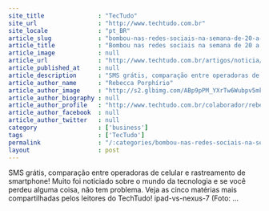 ```yaml
---
site_title               : "TecTudo"
site_url                 : "http://www.techtudo.com.br"
site_locale              : "pt_BR"
article_slug             : "bombou-nas-redes-sociais-na-semana-de-20-a-26-de-julho"
article_title            : "Bombou nas redes sociais na semana de 20 a 26 de julho"
article_image            : null
article_url              : "http://www.techtudo.com.br/artigos/noticia/2012/07/bombou-nas-redes-sociais-na-semana-de-20-26-de-julho.html"
article_published_at     : null
article_description      : "SMS grátis, comparação entre operadoras de celular e rastreamento de smartphone! Muito foi noticiado sobre o mundo da tecnologia e se você perdeu alguma coisa, não tem problema. Veja as cinco matérias mais compartilhadas pelos leitores do TechTudo! ipad-vs-nexus-7 (Foto: ..."
article_author_name      : "Rebecca Porphírio"
article_author_image     : "http://s2.glbimg.com/ABp9pPM_YXrTw6Wubpv5mkNK5kE=/30x30/s2.glbimg.com/1fDalnoBREBWN2maeB3YlzTAU7Y=/140x140/s.glbimg.com/po/tt2/f/original/2013/11/12/foto_quadrada.jpg"
article_author_biography : null
article_author_profile   : "http://www.techtudo.com.br/colaborador/rebecca-porphirio.html"
article_author_facebook  : null
article_author_twitter   : null
category                 : ['business']
tags                     : ['TecTudo']
permalink                : "/:categories/bombou-nas-redes-sociais-na-semana-de-20-a-26-de-julho/"
layout                   : post
---
```


SMS grátis, comparação entre operadoras de celular e rastreamento de smartphone! Muito foi noticiado sobre o mundo da tecnologia e se você perdeu alguma coisa, não tem problema. Veja as cinco matérias mais compartilhadas pelos leitores do TechTudo! ipad-vs-nexus-7 (Foto: ...
